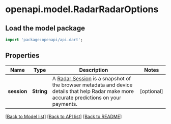 # openapi.model.RadarRadarOptions

## Load the model package
```dart
import 'package:openapi/api.dart';
```

## Properties
Name | Type | Description | Notes
------------ | ------------- | ------------- | -------------
**session** | **String** | A [Radar Session](https://stripe.com/docs/radar/radar-session) is a snapshot of the browser metadata and device details that help Radar make more accurate predictions on your payments. | [optional] 

[[Back to Model list]](../README.md#documentation-for-models) [[Back to API list]](../README.md#documentation-for-api-endpoints) [[Back to README]](../README.md)


